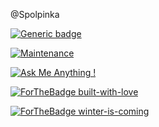 @Spolpinka

[![Generic badge](https://img.shields.io/badge/<JAVA>-<STUDENT>-<RED>.svg)](https://shields.io/)

[![Maintenance](https://img.shields.io/badge/maintainer-theMaintainer-blue)](https://github.com/Spolpinka/OutputExcel)

[![Ask Me Anything !](https://img.shields.io/badge/Ask%20me-anything-1abc9c.svg)](https://github.com/Spolpinka/AskMeEverything#askmeeverything)

[![ForTheBadge built-with-love](http://ForTheBadge.com/images/badges/built-with-love.svg)](https://GitHub.com/Spolpinka/)

[![ForTheBadge winter-is-coming](http://ForTheBadge.com/images/badges/winter-is-coming.svg)](http://ForTheBadge.com)

<!---
Spolpinka/Spolpinka is a ✨ special ✨ repository because its `README.md` (this file) appears on your GitHub profile.
You can click the Preview link to take a look at your changes.
--->
